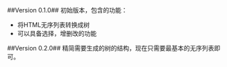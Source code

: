 ##Version 0.1.0##
初始版本，包含的功能：

+ 将HTML无序列表转换成树
+ 可以具备选择，增删改的功能

##Version 0.2.0##
精简需要生成的树的结构，现在只需要最基本的无序列表即可。